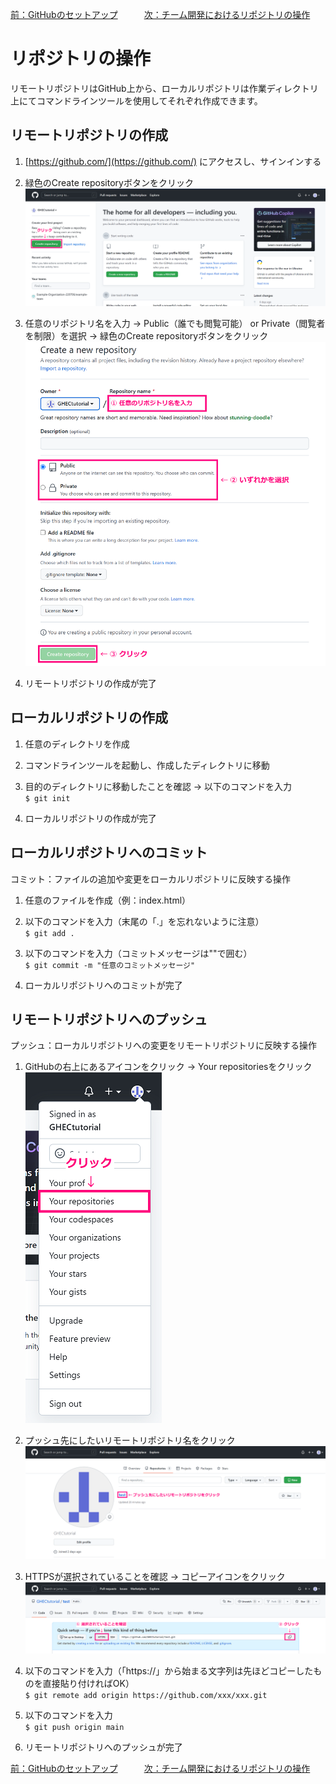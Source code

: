 [前：GitHubのセットアップ](/GITHUB_SETUP.md)　　　[次：チーム開発におけるリポジトリの操作](/TEAM_REPOSITORY.md)

# リポジトリの操作

リモートリポジトリはGitHub上から、ローカルリポジトリは作業ディレクトリ上にてコマンドラインツールを使用してそれぞれ作成できます。

## リモートリポジトリの作成

1. [https://github.com/](https://github.com/) にアクセスし、サインインする  

1. 緑色のCreate repositoryボタンをクリック
    ![Create_repositoryボタンの場所](/image/repository/github_create_repository_220708.png)

1. 任意のリポジトリ名を入力 → Public（誰でも閲覧可能） or Private（閲覧者を制限）を選択 → 緑色のCreate repositoryボタンをクリック
    ![Create_a_new_repositoryページ](/image/repository/create_a_new_repository_220708.png)

1. リモートリポジトリの作成が完了

## ローカルリポジトリの作成

1. 任意のディレクトリを作成

1. コマンドラインツールを起動し、作成したディレクトリに移動

1. 目的のディレクトリに移動したことを確認 → 以下のコマンドを入力  
`$ git init`

1. ローカルリポジトリの作成が完了

## ローカルリポジトリへのコミット
コミット：ファイルの追加や変更をローカルリポジトリに反映する操作

1. 任意のファイルを作成（例：index.html）  

1. 以下のコマンドを入力（末尾の「.」を忘れないように注意）  
`$ git add .`

1. 以下のコマンドを入力（コミットメッセージは""で囲む）  
`$ git commit -m "任意のコミットメッセージ"`

1. ローカルリポジトリへのコミットが完了

## リモートリポジトリへのプッシュ
プッシュ：ローカルリポジトリへの変更をリモートリポジトリに反映する操作

1. GitHubの右上にあるアイコンをクリック → Your repositoriesをクリック  
    ![Your_repositoriesの場所](/image/repository/from_icon_to_your_repositories_220708.png)

1. プッシュ先にしたいリモートリポジトリ名をクリック  
    ![リモートリポジトリ名の場所](/image/repository/your_repositories_220708.png)

1. HTTPSが選択されていることを確認 → コピーアイコンをクリック  
    ![リモートリポジトリのコード](/image/repository/remote_repository_code_220708.png)

1. 以下のコマンドを入力（「https://」から始まる文字列は先ほどコピーしたものを直接貼り付ければOK）  
`$ git remote add origin https://github.com/xxx/xxx.git`

1. 以下のコマンドを入力  
`$ git push origin main`

1. リモートリポジトリへのプッシュが完了

[前：GitHubのセットアップ](/GITHUB_SETUP.md)　　　[次：チーム開発におけるリポジトリの操作](/TEAM_REPOSITORY.md)